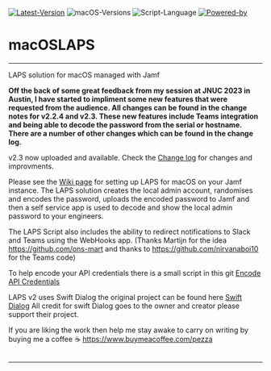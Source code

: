 [![Latest-Version](https://img.shields.io/badge/Latest_Version-2.3-green)](https://github.com/PezzaD84/macOSLAPS/releases) ![macOS-Versions](https://img.shields.io/badge/macOS-11+-blue) ![Script-Language](https://img.shields.io/badge/Coding_Language-Bash-blue) [![Powered-by](https://img.shields.io/badge/Powered_by-SwiftDialog-red)](https://github.com/bartreardon/swiftDialog)

# macOSLAPS

---
LAPS solution for macOS managed with Jamf

**Off the back of some great feedback from my session at JNUC 2023 in Austin, I have started to impliment some new features that were requested from the audience. All changes can be found in the change notes for v2.2.4 and v2.3. These new features include Teams integration and being able to decode the password from the serial or hostname. There are a number of other changes which can be found in the change log.**

v2.3 now uploaded and available. Check the [Change log](https://github.com/PezzaD84/macOSLAPS/blob/main/Change%20Log) for changes and improvments.

Please see the [Wiki page](https://github.com/PezzaD84/macOSLAPS/wiki) for setting up LAPS for macOS on your Jamf instance. The LAPS solution creates the local admin account, randomises and encodes the password, uploads the encoded password to Jamf and then a self service app is used to decode and show the local admin password to your engineers.

The LAPS Script also includes the ability to redirect notifications to Slack and Teams using the WebHooks app. (Thanks Martijn for the idea https://github.com/ons-mart and thanks to https://github.com/nirvanaboi10 for the Teams code)

To help encode your API credentials there is a small script in this git [Encode API Credentials](https://github.com/PezzaD84/macOSLAPS/blob/main/Encode%20API%20Credentials)

LAPS v2 uses Swift Dialog the original project can be found here [Swift Dialog](https://github.com/bartreardon/swiftDialog)
All credit for swift Dialog goes to the owner and creator please support their project.

If you are liking the work then help me stay awake to carry on writing by buying me a coffee ☕️ https://www.buymeacoffee.com/pezza
<br>
<br>

---
